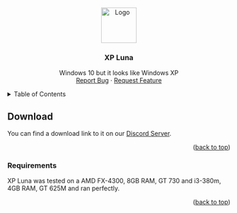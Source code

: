 <a name="readme-top"></a>
<!-- PROJECT LOGO -->
<br />
<div align="center">
  <a href="https://github.com/ryetherealone/xpluna">
    <img src="images/logo.png" alt="Logo" width="80" height="80">
  </a>

  <h3 align="center">XP Luna</h3>

  <p align="center">
    Windows 10 but it looks like Windows XP
    <br>
    <a href="https://github.com/othneildrew/Best-README-Template/issues">Report Bug</a>
    ·
    <a href="https://github.com/othneildrew/Best-README-Template/issues">Request Feature</a>
  </p>
</div>



<!-- TABLE OF CONTENTS -->
<details>
  <summary>Table of Contents</summary>
  <ol>
    <li>
      <a href="#download">Download</a>
    </li>
    <li>
      <a href="#requirements">Requirements</a></li>
    </li>
  </ol>
</details>



<!-- DOWNLOAD -->
## Download

You can find a download link to it on our <a href="https://discord.gg/Wr7CngVQXP">Discord Server</a>.

<p align="right">(<a href="#readme-top">back to top</a>)</p>


<!-- REQUIREMENTS -->
### Requirements

XP Luna was tested on a AMD FX-4300, 8GB RAM, GT 730 and i3-380m, 4GB RAM, GT 625M and ran perfectly.

<p align="right">(<a href="#readme-top">back to top</a>)</p>
